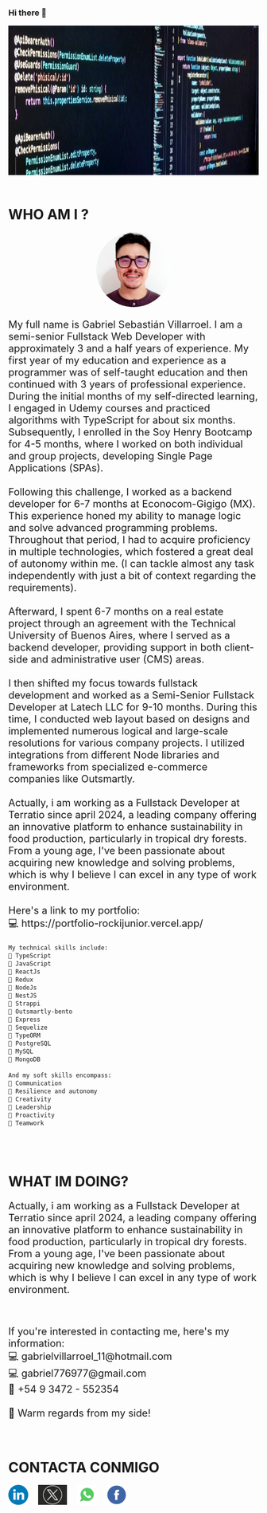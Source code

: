 ### Hi there 👋

<img src="./img/portada.jpeg" height="300" weight="300"/>

<div style="padding: 20px 0">
    <h1> WHO AM I ?</h1>
    <div style="text-align: center;">
        <img src="./img/perfil.jpeg" height="150" style="border-radius: 50%;"/>
    </div>
    <p style="font-size: 20px">My full name is Gabriel Sebastián Villarroel. I am a semi-senior Fullstack Web Developer with approximately 3 and a half years of experience. My first year of my education and experience as a programmer was of self-taught education and then continued with 3 years of professional experience. During the initial months of my self-directed learning, I engaged in Udemy courses and practiced algorithms with TypeScript for about six months. Subsequently, I enrolled in the Soy Henry Bootcamp for 4-5 months, where I worked on both individual and group projects, developing Single Page Applications (SPAs).
    <br/>
    <br/>
    Following this challenge, I worked as a backend developer for 6-7 months at Econocom-Gigigo (MX). This experience honed my ability to manage logic and solve advanced programming problems. Throughout that period, I had to acquire proficiency in multiple technologies, which fostered a great deal of autonomy within me. (I can tackle almost any task independently with just a bit of context regarding the requirements).
    <br/>
    <br/>
    Afterward, I spent 6-7 months on a real estate project through an agreement with the Technical University of Buenos Aires, where I served as a backend developer, providing support in both client-side and administrative user (CMS) areas.
    <br/>
    <br/>
    I then shifted my focus towards fullstack development and worked as a Semi-Senior Fullstack Developer at Latech LLC for 9-10 months. During this time, I conducted web layout based on designs and implemented numerous logical and large-scale resolutions for various company projects. I utilized integrations from different Node libraries and frameworks from specialized e-commerce companies like Outsmartly.
    <br/>
    <br/>
    Actually, i am working as a Fullstack Developer at Terratio since april 2024, a leading company offering an innovative platform to enhance sustainability in food production, particularly in tropical dry forests.
    From a young age, I've been passionate about acquiring new knowledge and solving problems, which is why I believe I can excel in any type of work environment.
    <br/>
    <br/>
    Here's a link to my portfolio: 
    <br/>
    💻 https://portfolio-rockijunior.vercel.app/
    
    My technical skills include:
    🔸 TypeScript
    🔸 JavaScript
    🔸 ReactJs
    🔸 Redux
    🔸 NodeJs
    🔸 NestJS
    🔸 Strappi
    🔸 Outsmartly-bento
    🔸 Express
    🔸 Sequelize
    🔸 TypeORM
    🔸 PostgreSQL
    🔸 MySQL
    🔸 MongoDB

    And my soft skills encompass:
    🔸 Communication
    🔸 Resilience and autonomy
    🔸 Creativity
    🔸 Leadership
    🔸 Proactivity
    🔸 Teamwork

</div>
<div style="padding: 20px 0">
    <h1>WHAT IM DOING?</h1>
    <p style="font-size: 20px">
    Actually, i am working as a Fullstack Developer at Terratio since april 2024, a leading company offering an innovative platform to enhance sustainability in food production, particularly in tropical dry forests. From a young age, I've been passionate about acquiring new knowledge and solving problems, which is why I believe I can excel in any type of work environment.
</div> 
<p style="font-size: 20px">
    If you're interested in contacting me, here's my information: 
    <br/>
    💻 gabrielvillarroel_11@hotmail.com 
    <br/>
    💻 gabriel776977@gmail.com 
    <br/>
    📱 +54 9 3472 -
    552354
    <br/>
    <br/>
👋 Warm regards from my side!
    <br>

<div style="padding: 20px 0">
    <h1> CONTACTA CONMIGO</h1>
    <div style="diplay: flex; flex-direcction: row; align-items: center; justify-content: space-around">
        <a href="https://www.linkedin.com/in/gabriel-villarroel/" target="_blank" style="text-decoration: none, color: #000, float: left">
            <img src="./img/linkedin.png" height="40px" style="float: left; margin-right: 20px"/> 
        </a>
        <a href="https://x.com/RockiJunior1" target="_blank" style="text-decoration: none, color: #000, float: left">
            <img src="./img/x.jpeg" height="40px" style="float: left; margin-right: 20px"/>
        </a>
        <a href="https://wa.me/+5493472552354" target="_blank" style="text-decoration: none, color: #000, float: left">
            <img src="./img/whatsapp.png" height="40px" style="float: left; margin-right: 20px"/>
        </a>
        <a href="https://www.facebook.com/gabriel.villarroel.5/" target="_blank" style="text-decoration: none, color: #000, float: left">
            <img src="./img/facebook.png" height="40px" style="float: left"/>
        </a>
    </div>
</div>

<!--
**RockiJunior/RockiJunior** is a ✨ _special_ ✨ repository because its `README.md` (this file) appears on your GitHub profile.

Here are some ideas to get you started:

- 🔭 I’m currently working on ...
- 🌱 I’m currently learning ...
- 👯 I’m looking to collaborate on ...
- 🤔 I’m looking for help with ...
- 💬 Ask me about ...
- 📫 How to reach me: ...
- 😄 Pronouns: ...
- ⚡ Fun fact: ...
-->
